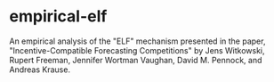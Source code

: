 # empirical-elf
An empirical analysis of the "ELF" mechanism presented in the paper, "Incentive-Compatible Forecasting Competitions" by Jens Witkowski, Rupert Freeman, Jennifer Wortman Vaughan, David M. Pennock, and Andreas Krause.
